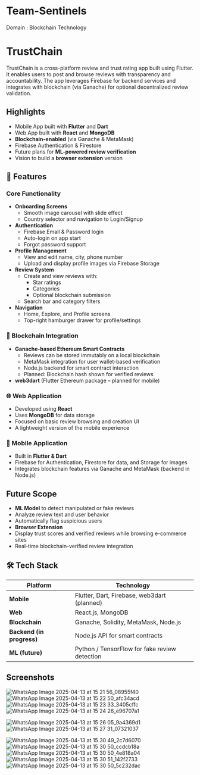 # Team-Sentinels
Domain : Blockchain Technology 

# TrustChain

TrustChain is a cross-platform review and trust rating app built using Flutter. It enables users to post and browse reviews with transparency and accountability. The app leverages Firebase for backend services and integrates with blockchain (via Ganache) for optional decentralized review validation.

##  Highlights

- Mobile App built with **Flutter** and **Dart**
- Web App built with **React** and **MongoDB**
- **Blockchain-enabled** (via Ganache & MetaMask)
- Firebase Authentication & Firestore
- Future plans for **ML-powered review verification**
- Vision to build a **browser extension** version

## 🚀 Features

### Core Functionality
- **Onboarding Screens**  
  - Smooth image carousel with slide effect  
  - Country selector and navigation to Login/Signup
- **Authentication**
  - Firebase Email & Password login
  - Auto-login on app start
  - Forgot password support
- **Profile Management**
  - View and edit name, city, phone number
  - Upload and display profile images via Firebase Storage
- **Review System**
  - Create and view reviews with:
    - Star ratings
    - Categories
    - Optional blockchain submission
  - Search bar and category filters
- **Navigation**
  - Home, Explore, and Profile screens
  - Top-right hamburger drawer for profile/settings

### 🔗 Blockchain Integration
- **Ganache-based Ethereum Smart Contracts**
  - Reviews can be stored immutably on a local blockchain
  - MetaMask integration for user wallet-based verification
  - Node.js backend for smart contract interaction
  - Planned: Blockchain hash shown for verified reviews
- **web3dart** (Flutter Ethereum package – planned for mobile)

### 🌐 Web Application
- Developed using **React**
- Uses **MongoDB** for data storage
- Focused on basic review browsing and creation UI
- A lightweight version of the mobile experience

### 📱 Mobile Application
- Built in **Flutter & Dart**
- Firebase for Authentication, Firestore for data, and Storage for images
- Integrates blockchain features via Ganache and MetaMask (backend in Node.js)

##  Future Scope

-  **ML Model** to detect manipulated or fake reviews  
  - Analyze review text and user behavior  
  - Automatically flag suspicious users
-  **Browser Extension**  
  - Display trust scores and verified reviews while browsing e-commerce sites  
  - Real-time blockchain-verified review integration

## 🛠️ Tech Stack

| Platform | Technology |
|----------|------------|
| **Mobile** | Flutter, Dart, Firebase, web3dart (planned) |
| **Web** | React.js, MongoDB |
| **Blockchain** | Ganache, Solidity, MetaMask, Node.js |
| **Backend (in progress)** | Node.js API for smart contracts |
| **ML (future)** | Python / TensorFlow for fake review detection |

## Screenshots
![WhatsApp Image 2025-04-13 at 15 21 56_08955f40](https://github.com/user-attachments/assets/9aeba54f-08ff-408d-96af-a83aa52b2c7e)
![WhatsApp Image 2025-04-13 at 15 22 50_afc34acd](https://github.com/user-attachments/assets/01e9da29-701c-4a65-a238-6272672c72e4)
![WhatsApp Image 2025-04-13 at 15 23 33_3405cffc](https://github.com/user-attachments/assets/e4b41064-26c8-4784-a327-6c100c17c31c)
![WhatsApp Image 2025-04-13 at 15 24 26_e96707a1](https://github.com/user-attachments/assets/881af9a2-eb67-4329-aa4c-368e0b43ca64)

![WhatsApp Image 2025-04-13 at 15 26 05_9a4369d1](https://github.com/user-attachments/assets/94eb097a-7383-4b90-9fc4-8377138c1132)
![WhatsApp Image 2025-04-13 at 15 27 31_07321037](https://github.com/user-attachments/assets/ec904e31-8565-4771-be2b-6dff99181b09)


![WhatsApp Image 2025-04-13 at 15 30 49_2c7d6070](https://github.com/user-attachments/assets/dd32a7b5-48ab-46b5-a27b-6d9382704805)
![WhatsApp Image 2025-04-13 at 15 30 50_ccdcb18a](https://github.com/user-attachments/assets/cb0d1ff5-f25c-4f66-8b31-180531f0b031)
![WhatsApp Image 2025-04-13 at 15 30 50_4e818a04](https://github.com/user-attachments/assets/62a1bb3b-bdb4-4847-8004-0642cb5203c3)
![WhatsApp Image 2025-04-13 at 15 30 51_142f2733](https://github.com/user-attachments/assets/6c157a87-da14-4379-ad7d-670b83d9e220)
![WhatsApp Image 2025-04-13 at 15 30 50_5c232dac](https://github.com/user-attachments/assets/30c5d834-cbf2-464c-bb4e-4e65ce9f0b3c)
